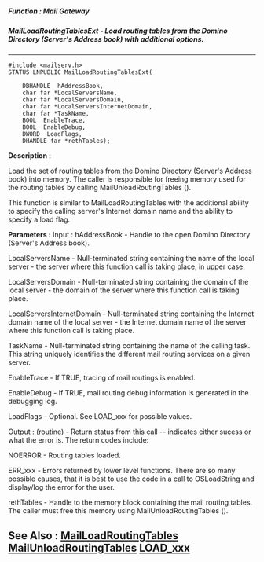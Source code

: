 ##### Function : Mail Gateway
##### MailLoadRoutingTablesExt - Load routing tables from the Domino Directory (Server's Address book) with additional options.
---
```
#include <mailserv.h>
STATUS LNPUBLIC MailLoadRoutingTablesExt(

	DBHANDLE  hAddressBook,
	char far *LocalServersName,
	char far *LocalServersDomain,
	char far *LocalServersInternetDomain,
	char far *TaskName,
	BOOL  EnableTrace,
	BOOL  EnableDebug,
	DWORD  LoadFlags,
	DHANDLE far *rethTables);
```
**Description :**

Load the set of routing tables from the Domino Directory (Server's Address 
book) into memory.  The caller is responsible for freeing memory used for the 
routing tables by calling MailUnloadRoutingTables ().

This function is similar to MailLoadRoutingTables with the additional ability 
to specify the calling server's Internet domain name and the ability to specify 
a load flag.

**Parameters :**
Input :
hAddressBook  -  Handle to the open Domino Directory (Server's Address book).

LocalServersName  -  Null-terminated string containing the name of the local server - the server where this function call is taking place, in upper case.

LocalServersDomain  -  Null-terminated string containing the domain of the local server - the domain of the server where this function call is taking place.

LocalServersInternetDomain  -  Null-terminated string containing the Internet domain name of the local server - the Internet domain name of the server where this function call is taking place.

TaskName  -  Null-terminated string containing the name of the calling task.  This string uniquely identifies the different mail routing services on a given server.


EnableTrace  -  If TRUE, tracing of mail routings is enabled.

EnableDebug  -  If TRUE, mail routing debug information is generated in the debugging log.

LoadFlags  -  Optional.  See LOAD_xxx for possible values.

Output :
(routine)  -  Return status from this call -- indicates either sucess or what the error is. The return codes include:

NOERROR - Routing tables loaded.

ERR_xxx - Errors returned by lower level functions.  There are so many possible causes, that it is best to use the code in a call to OSLoadString and display/log the error for the user. 


rethTables  -  Handle to the memory block containing the mail routing tables.  The caller must free this memory using MailUnloadRoutingTables ().


**See Also :**
[MailLoadRoutingTables](/reference/Func/MailLoadRoutingTables)
[MailUnloadRoutingTables](/reference/Func/MailUnloadRoutingTables)
[LOAD_xxx](/reference/Symb/LOAD_xxx)
---
